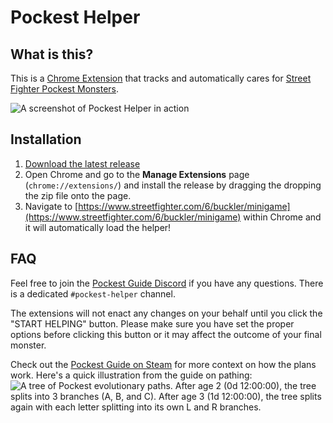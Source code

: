 # Pockest Helper

## What is this?

This is a [Chrome Extension](chrome://extensions/) that tracks and automatically cares for [Street Fighter Pockest Monsters](https://www.streetfighter.com/6/buckler/minigame).

![A screenshot of Pockest Helper in action](https://i.imgur.com/dRrkAPd.png)

## Installation

1. [Download the latest release](https://github.com/folklorelabs/pockest-helper/releases/latest)
2. Open Chrome and go to the **Manage Extensions** page (`chrome://extensions/`) and install the release by dragging the dropping the zip file onto the page.
3. Navigate to [https://www.streetfighter.com/6/buckler/minigame](https://www.streetfighter.com/6/buckler/minigame) within Chrome and it will automatically load the helper!

## FAQ

Feel free to join the [Pockest Guide Discord](https://discord.gg/492bdzBDu) if you have any questions. There is a dedicated `#pockest-helper` channel.

The extensions will not enact any changes on your behalf until you click the "START HELPING" button. Please make sure you have set the proper options before clicking this button or it may affect the outcome of your final monster.

Check out the [Pockest Guide on Steam](https://steamcommunity.com/sharedfiles/filedetails/?id=3003515624) for more context on how the plans work. Here's a quick illustration from the guide on pathing:
![A tree of Pockest evolutionary paths. After age 2 (0d 12:00:00), the tree splits into 3 branches (A, B, and C). After age 3 (1d 12:00:00), the tree splits again with each letter splitting into its own L and R branches.](https://steamuserimages-a.akamaihd.net/ugc/2233283241947427052/827EBBB3FA1C8E3B98E94551F18476DF03DE069E/)
